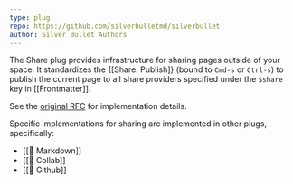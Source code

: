 ```yaml
---
type: plug
repo: https://github.com/silverbulletmd/silverbullet
author: Silver Bullet Authors
---
```


The Share plug provides infrastructure for sharing pages outside of your space. It standardizes the {[Share: Publish]} (bound to `Cmd-s` or `Ctrl-s`) to publish the current page to all share providers specified under the `$share` key in [[Frontmatter]].

See the [original RFC](https://github.com/silverbulletmd/silverbullet/discussions/117) for implementation details.

Specific implementations for sharing are implemented in other plugs, specifically:
<!-- #query page where share-support = true render [[template/page]] -->
* [[🔌 Markdown]]
* [[🔌 Collab]]
* [[🔌 Github]]
<!-- /query -->
